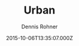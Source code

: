 ---
title: Urban
github: https://github.com/midzer/urban-theme
demo: https://midzer.github.io/urban-theme/
author: Dennis Rohner
ssg:
  - Jekyll
cms:
  - No Cms
date: 2015-10-06T13:35:07.000Z
github_branch: master
description: minimal jekyll theme for visual artists
stale: false
---